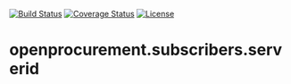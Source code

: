 [![Build Status](https://travis-ci.org/ProzorroUKR/openprocurement.subscribers.serverid.svg?branch=master)](https://travis-ci.org/ProzorroUKR/openprocurement.subscribers.serverid)
[![Coverage Status](https://coveralls.io/repos/github/ProzorroUKR/openprocurement.subscribers.serverid/badge.svg?branch=master)](https://coveralls.io/github/ProzorroUKR/openprocurement.subscribers.serverid?branch=master)
[![License](https://img.shields.io/badge/License-Apache%202.0-blue.svg)](https://opensource.org/licenses/Apache-2.0)

openprocurement.subscribers.serverid
============
